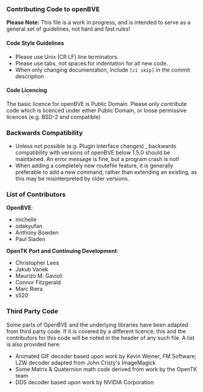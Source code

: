 ### Contributing Code to openBVE

**Please Note:**
This file is a work in progress, and is intended to serve as a general set of guidelines, not hard and fast rules!

#### Code Style Guidelines

- Please use Unix (CR LF) line terminators.
- Please use tabs, not spaces for indentation for all new code.
- When only changing documentation, include `[ci skip]` in the commit description

#### Code Licencing

The basic licence for openBVE is Public Domain.
Please only contribute code which is licenced under either Public Domain, or loose permissive licences (e.g. BSD-2 and compatible)

### Backwards Compatibility

- Unless not possible (e.g. Plugin interface changes) , backwards compatibility with versions of openBVE below 1.5.0 should be maintained. An error message is fine, but a program crash is not!
- When adding a completely new routefile feature, it is generally preferable to add a new command, rather than extending an existing, as this may be misinterpreted by older versions.

### List of Contributors

**OpenBVE**:
- michelle
- odakyufan
- Anthony Bowden
- Paul Sladen

**OpenTK Port and Continuing Development**:

- Christopher Lees
- Jakub Vanek
- Maurizo M. Gavioli
- Connor Fitzgerald
- Marc Riera
- s520

### Third Party Code

Some parts of OpenBVE and the underlying libraries have been adapted from third party code. If it is covered by a different licence, this and the contributors for this code will be noted in the header of any such file.
A list is also provided here:

- Animated GIF decoder based upon work by Kevin Weiner, FM Software; LZW decoder adapted from John Cristy's ImageMagick
- Some Matrix & Quaternion math code derived from work by the OpenTK team
- DDS decoder based upon work by NVIDIA Corporation
